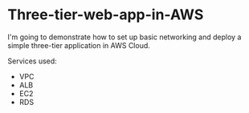 # Three-tier-web-app-in-AWS
I'm going to demonstrate how to set up basic networking and deploy a simple three-tier application in AWS Cloud.

Services used: 
* VPC
* ALB
* EC2
* RDS
